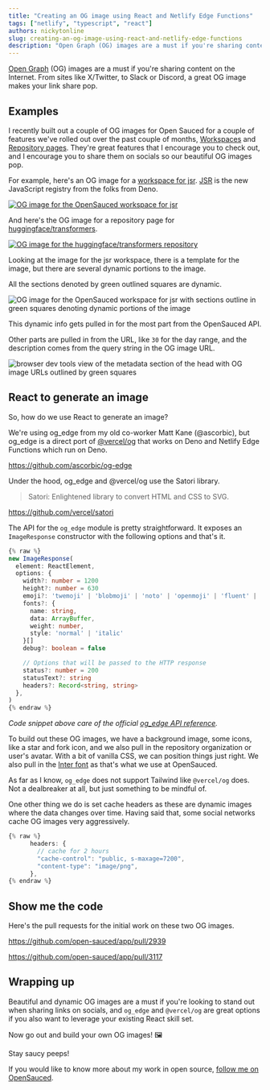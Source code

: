 ```yaml
---
title: "Creating an OG image using React and Netlify Edge Functions"
tags: ["netlify", "typescript", "react"]
authors: nickytonline
slug: creating-an-og-image-using-react-and-netlify-edge-functions
description: "Open Graph (OG) images are a must if you're sharing content on the Internet. From sites like..."
---
```


[Open Graph](https://ogp.me/) (OG) images are a must if you're sharing content on the Internet. From sites like X/Twitter, to Slack or Discord, a great OG image makes your link share pop.

## Examples

I recently built out a couple of OG images for Open Sauced for a couple of features we've rolled out over the past couple of months, [Workspaces](https://opensauced.pizza/docs/features/workspaces/) and [Repository pages](https://opensauced.pizza/docs/features/repo-pages/). They're great features that I encourage you to check out, and I encourage you to share them on socials so our beautiful OG images pop.

For example, here's an OG image for a [workspace for jsr](https://app.opensauced.pizza/workspaces/760ea8ea-ebd3-4f9a-91ab-780384e3c102). [JSR](https://jsr.io) is the new JavaScript registry from the folks from Deno.

[![OG image for the OpenSauced workspace for jsr](https://dev-to-uploads.s3.amazonaws.com/uploads/articles/n9v3aq0eu0lsoxni8b3z.png)](https://app.opensauced.pizza/workspaces/760ea8ea-ebd3-4f9a-91ab-780384e3c102)

And here's the OG image for a repository page for [huggingface/transformers](https://app.opensauced.pizza/s/huggingface/transformers).

[![OG image for the huggingface/transformers repository](https://dev-to-uploads.s3.amazonaws.com/uploads/articles/7wrvyq2qqjwefpeklraf.png)](https://app.opensauced.pizza/s/huggingface/transformers)

Looking at the image for the jsr workspace, there is a template for the image, but there are several dynamic portions to the image.

All the sections denoted by green outlined squares are dynamic.

![OG image for the OpenSauced workspace for jsr with sections outline in green squares denoting dynamic portions of the image](https://dev-to-uploads.s3.amazonaws.com/uploads/articles/32npdvf35s50hjl9r9iv.png)

This dynamic info gets pulled in for the most part from the OpenSauced API.

Other parts are pulled in from the URL, like `30` for the day range, and the description comes from the query string in the OG image URL.

![browser dev tools view of the metadata section of the head with OG image URLs outlined by green squares](https://dev-to-uploads.s3.amazonaws.com/uploads/articles/f059m9we4gkmb8ixx39v.png)

## React to generate an image

So, how do we use React to generate an image?

We're using og_edge from my old co-worker Matt Kane (@ascorbic), but og_edge is a direct port of [@vercel/og](https://vercel.com/blog/introducing-vercel-og-image-generation-fast-dynamic-social-card-images) that works on Deno and Netlify Edge Functions which run on Deno.

<a href="https://github.com/ascorbic/og-edge">https://github.com/ascorbic/og-edge</a>

Under the hood, og_edge and @vercel/og use the Satori library.

> Satori: Enlightened library to convert HTML and CSS to SVG.

<a href="https://github.com/vercel/satori">https://github.com/vercel/satori</a>

The API for the `og_edge` module is pretty straightforward. It exposes an `ImageResponse` constructor with the following options and that's it.

```typescript
{% raw %}
new ImageResponse(
  element: ReactElement,
  options: {
    width?: number = 1200
    height?: number = 630
    emoji?: 'twemoji' | 'blobmoji' | 'noto' | 'openmoji' | 'fluent' | 'fluentFlat' = 'twemoji',
    fonts?: {
      name: string,
      data: ArrayBuffer,
      weight: number,
      style: 'normal' | 'italic'
    }[]
    debug?: boolean = false

    // Options that will be passed to the HTTP response
    status?: number = 200
    statusText?: string
    headers?: Record<string, string>
  },
)
{% endraw %}
```

_Code snippet above care of the official [og_edge API reference](https://github.com/ascorbic/og-edge#api-reference)._

To build out these OG images, we have a background image, some icons, like a star and fork icon, and we also pull in the repository organization or user's avatar. With a bit of vanilla CSS, we can position things just right. We also pull in the [Inter font](https://fonts.google.com/specimen/Inter) as that's what we use at OpenSauced.

As far as I know, `og_edge` does not support Tailwind like `@vercel/og` does. Not a dealbreaker at all, but just something to be mindful of.

One other thing we do is set cache headers as these are dynamic images where the data changes over time. Having said that, some social networks cache OG images very aggressively.

```typescript
{% raw %}
      headers: {
        // cache for 2 hours
        "cache-control": "public, s-maxage=7200",
        "content-type": "image/png",
      },
{% endraw %}
```

## Show me the code

Here's the pull requests for the initial work on these two OG images.

<a href="https://github.com/open-sauced/app/pull/2939">https://github.com/open-sauced/app/pull/2939</a>

<a href="https://github.com/open-sauced/app/pull/3117">https://github.com/open-sauced/app/pull/3117</a>

## Wrapping up

Beautiful and dynamic OG images are a must if you're looking to stand out when sharing links on socials, and `og_edge` and `@vercel/og` are great options if you also want to leverage your existing React skill set.

Now go out and build your own OG images! 🖼️

Stay saucy peeps!

If you would like to know more about my work in open source, [follow me on OpenSauced](https://oss.fyi/nickytonline).
